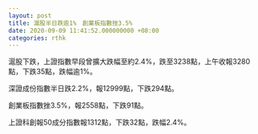 ```yaml
---
layout: post
title: 滬股半日跌逾1%　創業板指數挫3.5%
date: 2020-09-09 11:41:52.000000000 +08:00
categories: rthk
---
```


滬股下跌，上證指數早段曾擴大跌幅至約2.4%，跌至3238點，上午收報3280點，下跌35點，跌幅逾1%。

深證成份指數半日跌2.2%，報12999點，下跌294點。

創業板指數挫3.5%，報2558點，下跌91點。

上證科創報50成分指數報1312點，下跌32點，跌幅2.4%。
